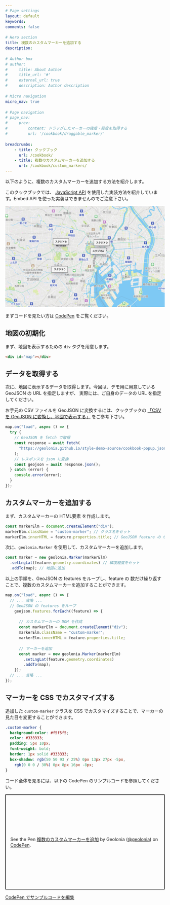 ```yaml
---
# Page settings
layout: default
keywords:
comments: false

# Hero section
title: 複数のカスタムマーカーを追加する
description:

# Author box
# author:
#     title: About Author
#     title_url: '#'
#     external_url: true
#     description: Author description

# Micro navigation
micro_nav: true

# Page navigation
# page_nav:
#     prev:
#         content: ドラッグしたマーカーの緯度・経度を取得する
#         url: '/cookbook/draggable_marker/'

breadcrumbs:
    - title: クックブック
      url: /cookbook/
    - title: 複数のカスタムマーカーを追加する
      url: /cookbook/custom_markers/
---
```


以下のように、複数のカスタムマーカーを追加する方法を紹介します。

<div class="callout callout--warning">
  <p>このクックブックでは、 <a href="/embed-api/javascript/">JavaScript API</a> を使用した実装方法を紹介しています。Embed API を使った実装はできませんのでご注意下さい。</p>
</div>

![](/img/custom-markers1.png)

まずコードを見たい方は <a class="codepen" href="https://codepen.io/geolonia/pen/dyjoVyW" target="codepen">CodePen</a> をご覧ください。

## 地図の初期化

まず、地図を表示するための `div` タグを用意します。

```html
<div id="map"></div>
```

## データを取得する

次に、地図に表示するデータを取得します。今回は、デモ用に用意している GeoJSON の URL を指定しますが、
実際には、ご自身のデータの URL を指定してください。

お手元の CSV ファイルを GeoJSON に変換するには、クックブックの [「CSV を GeoJSON に変換し、地図で表示する」](/cookbook/geojson-api/) をご参考下さい。


```javascript
map.on("load", async () => {
  try {
    // GeoJSON を fetch で取得
    const response = await fetch(
      "https://geolonia.github.io/style-demo-source/cookbook-popup.json"
    );
    // レスポンスを json に変換
    const geojson = await response.json();
  } catch (error) {
    console.error(error);
  }
});
```

## カスタムマーカーを追加する

まず、カスタムマーカーの HTML要素 を作成します。
```javascript
const markerElm = document.createElement("div");
markerElm.className = "custom-marker"; // クラス名をセット
markerElm.innerHTML = feature.properties.title; // GeoJSON feature の title をセット
```


次に、`geolonia.Marker` を使用して、カスタムマーカーを追加します。

```javascript
const marker = new geolonia.Marker(markerElm)
  .setLngLat(feature.geometry.coordinates) // 緯度経度をセット
  .addTo(map); // 地図に追加
```

以上の手順を、GeoJSON の features をループし、feature の 数だけ繰り返すことで、複数のカスタムマーカーを追加することができます。

```javascript
map.on("load", async () => {
  // ... 省略 ...
  // GeoJSON の features をループ
    geojson.features.forEach((feature) => {

      // カスタムマーカーの DOM を作成
      const markerElm = document.createElement("div");
      markerElm.className = "custom-marker";
      markerElm.innerHTML = feature.properties.title;

      // マーカーを追加
      const marker = new geolonia.Marker(markerElm)
        .setLngLat(feature.geometry.coordinates)
        .addTo(map);
    });
  // ... 省略 ...
});
```

## マーカーを CSS でカスタマイズする

追加した `custom-marker` クラスを CSS でカスタマイズすることで、マーカーの見た目を変更することができます。

```css
.custom-marker {
  background-color: #f5f5f5;
  color: #333333;
  padding: 5px 10px;
  font-weight: bold;
  border: 1px solid #333333;
  box-shadow: rgb(50 50 93 / 25%) 0px 13px 27px -5px,
    rgb(0 0 0 / 30%) 0px 8px 16px -8px;
}
```

コード全体を見るには、以下の CodePen のサンプルコードを参照してください。

<p class="codepen" data-height="300" data-default-tab="html,result" data-slug-hash="dyjoVyW" data-user="geolonia" style="height: 300px; box-sizing: border-box; display: flex; align-items: center; justify-content: center; border: 2px solid; margin: 1em 0; padding: 1em;">
  <span>See the Pen <a href="https://codepen.io/geolonia/pen/dyjoVyW">
  複数のカスタムマーカーを追加</a> by Geolonia (<a href="https://codepen.io/geolonia">@geolonia</a>)
  on <a href="https://codepen.io">CodePen</a>.</span>
</p>
<script async src="https://cpwebassets.codepen.io/assets/embed/ei.js"></script>

<a class="codepen" href="https://codepen.io/geolonia/pen/dyjoVyW" target="codepen"><i class="icon icon--codepen"></i> CodePen でサンプルコードを編集</a>

